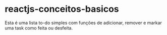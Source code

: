 # reactjs-conceitos-basicos

Esta é uma lista to-do simples com funções de adicionar, remover e markar uma task como feita ou desfeita.
